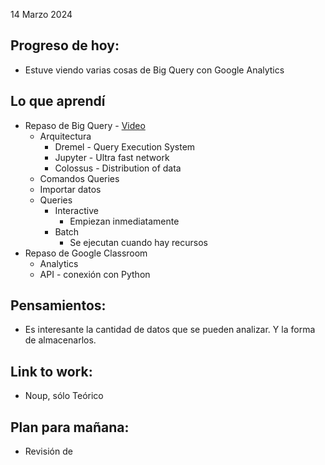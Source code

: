 14 Marzo 2024
## Progreso de hoy:
- Estuve viendo varias cosas de Big Query con Google Analytics 
## Lo que aprendí 
- Repaso de Big Query - [Video ](https://www.youtube.com/watch?v=woU1YYlSR7o&ab_channel=freeCodeAcademy)
	- Arquitectura
		- Dremel - Query Execution System  
		- Jupyter - Ultra fast network 
		- Colossus - Distribution of data
	- Comandos Queries
	- Importar datos 
	-  Queries
		- Interactive
			- Empiezan inmediatamente
		- Batch  
			- Se ejecutan cuando hay recursos
- Repaso de Google Classroom 
	- Analytics 
	- API - conexión con Python 
## **Pensamientos**:
- Es interesante la cantidad de datos que se pueden analizar. Y la forma de almacenarlos.
## Link to work: 
- Noup, sólo Teórico 
## Plan para mañana: 
- Revisión de 

